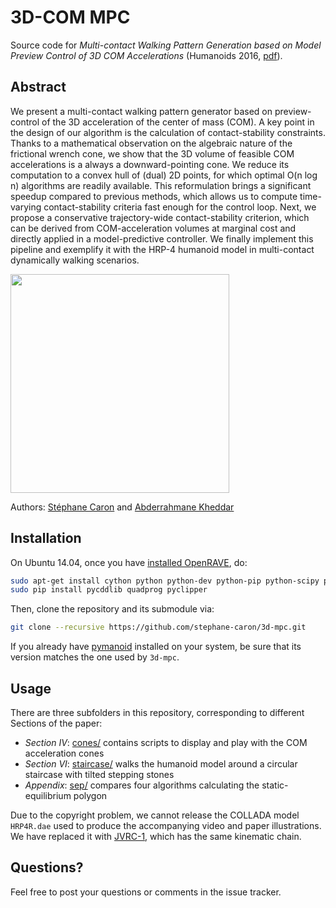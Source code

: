 # 3D-COM MPC

Source code for *Multi-contact Walking Pattern Generation based on Model
Preview Control of 3D COM Accelerations* (Humanoids 2016,
[pdf](https://hal.archives-ouvertes.fr/hal-01349880)).

## Abstract

We present a multi-contact walking pattern generator based on preview-control
of the 3D acceleration of the center of mass (COM). A key point in the design
of our algorithm is the calculation of contact-stability constraints. Thanks to
a mathematical observation on the algebraic nature of the frictional wrench
cone, we show that the 3D volume of feasible COM accelerations is a always a
downward-pointing cone. We reduce its computation to a convex hull of (dual) 2D
points, for which optimal O(n log n) algorithms are readily available. This
reformulation brings a significant speedup compared to previous methods, which
allows us to compute time-varying contact-stability criteria fast enough for
the control loop. Next, we propose a conservative trajectory-wide
contact-stability criterion, which can be derived from COM-acceleration volumes
at marginal cost and directly applied in a model-predictive controller. We
finally implement this pipeline and exemplify it with the HRP-4 humanoid model
in multi-contact dynamically walking scenarios.

<img src="https://scaron.info/images/humanoids-2016.png" height="350" />

Authors:
[Stéphane Caron](https://scaron.info) and
[Abderrahmane Kheddar](http://www.lirmm.fr/lirmm_eng/users/utilisateurs-lirmm/equipes/idh/abderrahmane-kheddar)

## Installation

On Ubuntu 14.04, once you have [installed
OpenRAVE](https://scaron.info/teaching/installing-openrave-on-ubuntu-14.04.html),
do:

```bash
sudo apt-get install cython python python-dev python-pip python-scipy python-shapely
sudo pip install pycddlib quadprog pyclipper
```

Then, clone the repository and its submodule via:

```bash
git clone --recursive https://github.com/stephane-caron/3d-mpc.git
```

If you already have [pymanoid](https://github.com/stephane-caron/pymanoid)
installed on your system, be sure that its version matches the one used by
``3d-mpc``.

## Usage

There are three subfolders in this repository, corresponding to different
Sections of the paper:

- *Section IV*: [cones/](cones/) contains scripts to display and play with the COM
  acceleration cones
- *Section VI*: [staircase/](staircase/) walks the humanoid model around a
  circular staircase with tilted stepping stones
- *Appendix*: [sep/](sep/) compares four algorithms calculating the static-equilibrium
  polygon

Due to the copyright problem, we cannot release the COLLADA model ``HRP4R.dae``
used to produce the accompanying video and paper illustrations. We have replaced 
it with [JVRC-1](https://github.com/stephane-caron/openrave_models/tree/master/JVRC-1),
which has the same kinematic chain.

## Questions?

Feel free to post your questions or comments in the issue tracker.
